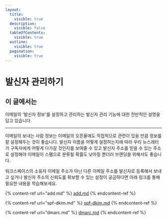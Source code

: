 ```yaml
---
layout:
  title:
    visible: true
  description:
    visible: false
  tableOfContents:
    visible: true
  outline:
    visible: true
  pagination:
    visible: true
---
```


# 발신자 관리하기

## 이 글에서는

이메일의 '발신자 정보'를 설정하고 관리하는 발신자 관리 기능에 대한 전반적인 설명을 담고 있습니다.

***

이메일의 보내는 사람 정보는 이메일의 오픈율에도 직접적으로 관련이 있을 만큼 정보를 잘 설정해두는 것이 좋습니다. 발신자 이름을 어떻게 설정하는지에 따라 우리 뉴스레터가 구독자에게 어떻게 다가갈 것인지를 보여줄 수 있고 발신자 주소를 믿을 수 있는 주소로 설정해야 이메일이 스팸으로 분류될 확률도 낮아질 뿐더러 브랜딩을 위해서도 좋습니다.&#x20;

워크스페이스의 소유자 이메일 주소가 아닌 다른 이메일 주소를 발신자로 등록해서 보내고 싶거나 발신자 주소의 신뢰도를 확보할 수 있는 설정이 궁금하다면 아래 링크를 통해 필요한 내용을 학습해보세요.

{% content-ref url="add.md" %}
[add.md](add.md)
{% endcontent-ref %}

{% content-ref url="spf-dkim.md" %}
[spf-dkim.md](spf-dkim.md)
{% endcontent-ref %}

{% content-ref url="dmarc.md" %}
[dmarc.md](dmarc.md)
{% endcontent-ref %}
